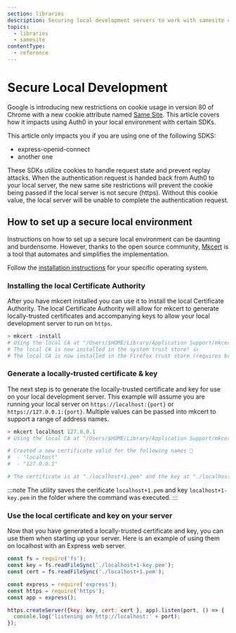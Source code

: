 ```yaml
---
section: libraries
description: Securing local development servers to work with samesite cookies
topics:
  - libraries
  - samesite
contentType:
  - reference
---
```


# Secure Local Development
Google is introducing new restrictions on cookie usage in version 80 of Chrome with a new cookie attribute named [Same Site](https://auth0.com/blog/browser-behavior-changes-what-developers-need-to-know/).  This article covers how it impacts using Auth0 in your local environment with certain SDKs.

This article only impacts you if you are using one of the following SDKS:
- express-openid-connect
- another one

These SDKs utilize cookies to handle request state and prevent replay attacks.  When the authentication request is handed back from Auth0 to your local server, the new same site restrictions will prevent the cookie being passed if the local server is not secure (https).  Without this cookie value, the local server will be unable to complete the authentication request.

## How to set up a secure local environment
Instructions on how to set up a secure local environment can be daunting and burdensome.  However, thanks to the open source community, [Mkcert](https://github.com/FiloSottile/mkcert) is a tool that automates and simplifies the implementation.

Follow the [installation instructions](https://github.com/FiloSottile/mkcert#installation) for your specific operating system.

### Installing the local Certificate Authority
After you have mkcert installed you can use it to install the local Certificate Authority.  The local Certificate Authority will allow for mkcert to generate locally-trusted certificates and accompanying keys to allow your local development server to run on `https`.

```powershell
> mkcert -install
# Using the local CA at "/Users/$HOME/Library/Application Support/mkcert" ✨
# The local CA is now installed in the system trust store! 👍
# The local CA is now installed in the Firefox trust store (requires browser restart)! 🦊
```

### Generate a locally-trusted certificate & key
The next step is to generate the locally-trusted certificate and key for use on your local development server. This example will assume you are running your local server on `https://localhost:{port}` or `https://127.0.0.1:{port}`.  Multiple values can be passed into mkcert to support a range of address names.

```powershell
> mkcert localhost 127.0.0.1
# Using the local CA at "/Users/$HOME/Library/Application Support/mkcert" ✨

# Created a new certificate valid for the following names 📜
#  - "localhost"
#  - "127.0.0.1"

# The certificate is at "./localhost+1.pem" and the key at "./localhost+1-key.pem" ✅
```

:::note
The utility saves the cerificate `localhost+1.pem` and key `localhost+1-key.pem` in the folder where the command was executed.
:::

### Use the local certificate and key on your server
Now that you have generated a locally-trusted certificate and key, you can use them when starting up your server.  Here is an example of using them on localhost with an Express web server.

```js
const fs = require('fs');
const key = fs.readFileSync('./localhost+1-key.pem');
const cert = fs.readFileSync('./localhost+1.pem');

const express = require('express');
const https = require('https');
const app = express();

https.createServer({key: key, cert: cert }, app).listen(port, () => {
  console.log('listening on http://localhost:' + port);
});
```